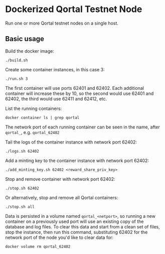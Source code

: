 # Dockerized Qortal Testnet Node

Run one or more Qortal testnet nodes on a single host.

## Basic usage

Build the docker image:
```
./build.sh
```

Create some container instances, in this case 3:
```
./run.sh 3
```

The first container will use ports 62401 and 62402. Each additional container will increase these by 10, so the second would use 62401 and 62402, the third would use 62411 and 62412, etc.


List the running containers:
```
docker container ls | grep qortal
```

The network port of each running container can be seen in the name, after `qortal_`, e.g. `qortal_62402`


Tail the logs of the container instance with network port 62402:
```
./logs.sh 62402
```


Add a minting key to the container instance with network port 62402:
```
./add_minting_key.sh 62402 <reward_share_priv_key>
```

Stop and remove container with network port 62402:
```
./stop.sh 62402
```

Or alternatively, stop and remove all Qortal containers:
```
./stop.sh all
```

Data is persisted in a volume named `qortal_<netport>`, so running a new container on a previously used port will use an existing copy of the database and log files. To clear this data and start from a clean set of files, stop the instance, then run this command, substituting 62402 for the network port of the node you'd like to clear data for:
```
docker volume rm qortal_62402
```

